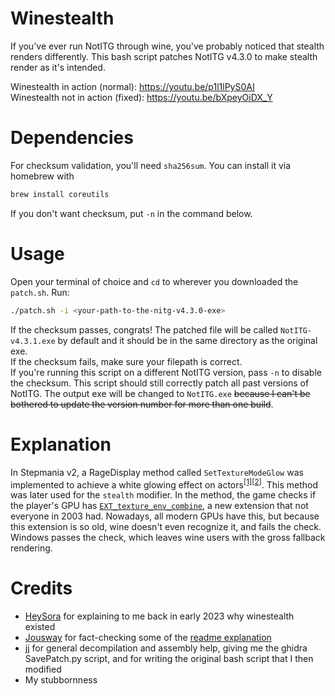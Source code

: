 # Winestealth
If you've ever run NotITG through wine, you've probably noticed that stealth renders differently. This bash script patches NotITG v4.3.0 to make stealth render as it's intended.

Winestealth in action (normal): <https://youtu.be/p1l1lPyS0AI>  
Winestealth not in action (fixed): <https://youtu.be/bXpeyOiDX_Y>
# Dependencies
For checksum validation, you'll need `sha256sum`. You can install it via homebrew with

```bash
brew install coreutils
```

If you don't want checksum, put `-n` in the command below.

# Usage
Open your terminal of choice and `cd` to wherever you downloaded the `patch.sh`. Run:

```bash
./patch.sh -i <your-path-to-the-nitg-v4.3.0-exe>
```

If the checksum passes, congrats! The patched file will be called `NotITG-v4.3.1.exe` by default and it should be in the same directory as the original exe.  
If the checksum fails, make sure your filepath is correct.  
If you're running this script on a different NotITG version, pass `-n` to disable the checksum. This script should still correctly patch all past versions of NotITG. The output exe will be changed to `NotITG.exe` ~~because I can't be bothered to update the version number for more than one build~~.

# Explanation
In Stepmania v2, a RageDisplay method called `SetTextureModeGlow` was implemented to achieve a white glowing effect on actors<sup>[\[1\]](https://github.com/Jousway/stepmania-old/blob/02016ae442156402ffb6541be0715d21292be6d8/stepmania/src/RageDisplay_OGL.cpp#L612)[\[2\]](https://github.com/openitg/openitg/blob/f2c129fe65c65e4a9b3a691ff35e7717b4e8de51/src/RageDisplay_OGL.cpp#L1401)</sup>. This method was later used for the `stealth` modifier<!--in Stepmania v4-->. In the method, the game checks if the player's GPU has [`EXT_texture_env_combine`](https://registry.khronos.org/OpenGL/extensions/EXT/EXT_texture_env_combine.txt), a new extension that not everyone in 2003 had. Nowadays, all modern GPUs have this, but because this extension is so old, wine doesn't even recognize it, and fails the check. Windows passes the check, which leaves wine users with the gross fallback rendering.

# Credits
- [HeySora](https://heysora.net) for explaining to me back in early 2023 why winestealth existed
- [Jousway](https://github.com/jousway) for fact-checking some of the [readme explanation](#explanation)
- [jj](https://github.com/schlizzawg) for general decompilation and assembly help, giving me the ghidra SavePatch.py script, and for writing the original bash script that I then modified
- My stubbornness
